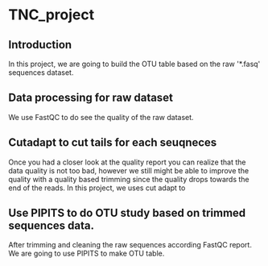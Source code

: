 # TNC_project
## Introduction
In this project, we are going to build the OTU table based on the raw '*.fasq' sequences dataset. 
## Data processing for raw dataset
We use FastQC to do see the quality of the raw dataset.
## Cutadapt to cut tails for each seuqneces
Once you had a closer look at the quality report you can realize that the data quality is not too bad, however we still might be able to improve the quality with a quality based trimming since the quality drops towards the end of the reads. In this project, we uses cut adapt to 
## Use PIPITS to do OTU study based on trimmed sequences data.
After trimming and cleaning the raw sequences according FastQC report. We are going to use PIPITS to make OTU table.
